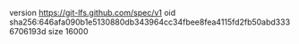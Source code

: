 version https://git-lfs.github.com/spec/v1
oid sha256:646afa090b1e5130880db343964cc34fbee8fea4115fd2fb50abd3336706193d
size 16000

